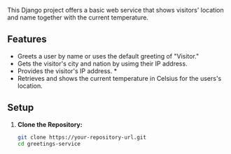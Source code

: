 This Django project offers a basic web service that shows visitors' location and name together with the current temperature.

## Features

* Greets a user by name or uses the default greeting of "Visitor."
* Gets the visitor's city and nation by usimg their IP address.
* Provides the visitor's IP address. *
* Retrieves and shows the current temperature in Celsius for the users's location.

## Setup

1. **Clone the Repository:**
   ```bash
   git clone https://your-repository-url.git
   cd greetings-service
